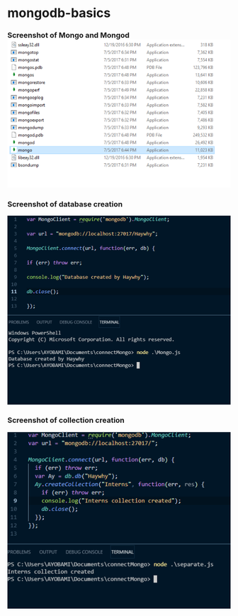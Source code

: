 # mongodb-basics

<h3> Screenshot of Mongo and Mongod 
<img src="first one.PNG">
<h3> Screenshot of database creation </h3>
<img src="server running.PNG">
<h3> Screenshot of collection creation </h3>
<img src="number two.PNG">
